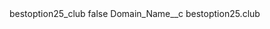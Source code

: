 <?xml version="1.0" encoding="UTF-8"?>
<CustomMetadata xmlns="http://soap.sforce.com/2006/04/metadata" xmlns:xsi="http://www.w3.org/2001/XMLSchema-instance" xmlns:xsd="http://www.w3.org/2001/XMLSchema">
    <label>bestoption25_club</label>
    <protected>false</protected>
    <values>
        <field>Domain_Name__c</field>
        <value xsi:type="xsd:string">bestoption25.club</value>
    </values>
</CustomMetadata>
